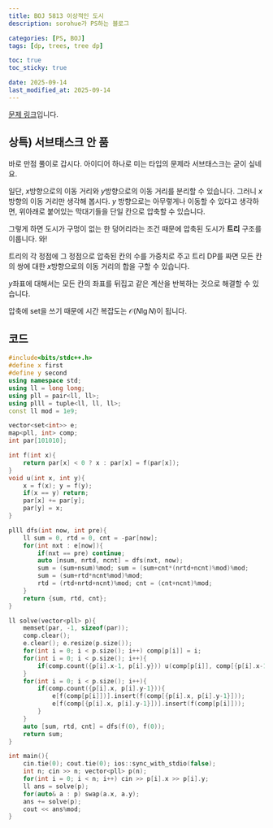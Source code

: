 ```yaml
---
title: BOJ 5813 이상적인 도시
description: sorohue가 PS하는 블로그

categories: [PS, BOJ]
tags: [dp, trees, tree dp]

toc: true
toc_sticky: true

date: 2025-09-14
last_modified_at: 2025-09-14
---
```


[문제 링크](https://boj.kr/5813)입니다.

## 상특) 서브태스크 안 품

바로 만점 풀이로 갑시다. 아이디어 하나로 미는 타입의 문제라 서브태스크는 굳이 싶네요.

일단, $x$방향으로의 이동 거리와 $y$방향으로의 이동 거리를 분리할 수 있습니다. 그러니 $x$방향의 이동 거리만 생각해 봅시다. $y$ 방향으로는 아무렇게나 이동할 수 있다고 생각하면, 위아래로 붙어있는 막대기들을 단일 칸으로 압축할 수 있습니다.

그렇게 하면 도시가 구멍이 없는 한 덩어리라는 조건 때문에 압축된 도시가 **트리** 구조를 이룹니다. 와!

트리의 각 정점에 그 정점으로 압축된 칸의 수를 가중치로 주고 트리 DP를 짜면 모든 칸의 쌍에 대한 $x$방향으로의 이동 거리의 합을 구할 수 있습니다.

$y$좌표에 대해서는 모든 칸의 좌표를 뒤집고 같은 계산을 반복하는 것으로 해결할 수 있습니다.

압축에 set을 쓰기 때문에 시간 복잡도는 $\mathcal O(N \lg N)$이 됩니다.

## 코드

```cpp
#include<bits/stdc++.h>
#define x first
#define y second
using namespace std;
using ll = long long;
using pll = pair<ll, ll>;
using plll = tuple<ll, ll, ll>;
const ll mod = 1e9;

vector<set<int>> e;
map<pll, int> comp;
int par[101010];

int f(int x){
    return par[x] < 0 ? x : par[x] = f(par[x]);
}
void u(int x, int y){
    x = f(x); y = f(y);
    if(x == y) return;
    par[x] += par[y];
    par[y] = x;
}

plll dfs(int now, int pre){
    ll sum = 0, rtd = 0, cnt = -par[now];
    for(int nxt : e[now]){
        if(nxt == pre) continue;
        auto [nsum, nrtd, ncnt] = dfs(nxt, now);
        sum = (sum+nsum)%mod; sum = (sum+cnt*(nrtd+ncnt)%mod)%mod;
        sum = (sum+rtd*ncnt%mod)%mod;
        rtd = (rtd+nrtd+ncnt)%mod; cnt = (cnt+ncnt)%mod;
    }
    return {sum, rtd, cnt};
}

ll solve(vector<pll> p){
    memset(par, -1, sizeof(par));
    comp.clear();
    e.clear(); e.resize(p.size());
    for(int i = 0; i < p.size(); i++) comp[p[i]] = i;
    for(int i = 0; i < p.size(); i++){
        if(comp.count({p[i].x-1, p[i].y})) u(comp[p[i]], comp[{p[i].x-1, p[i].y}]);
    }
    for(int i = 0; i < p.size(); i++){
        if(comp.count({p[i].x, p[i].y-1})){
            e[f(comp[p[i]])].insert(f(comp[{p[i].x, p[i].y-1}]));
            e[f(comp[{p[i].x, p[i].y-1}])].insert(f(comp[p[i]]));
        }
    }
    auto [sum, rtd, cnt] = dfs(f(0), f(0));
    return sum;
}

int main(){
    cin.tie(0); cout.tie(0); ios::sync_with_stdio(false);
    int n; cin >> n; vector<pll> p(n);
    for(int i = 0; i < n; i++) cin >> p[i].x >> p[i].y;
    ll ans = solve(p);
    for(auto& a : p) swap(a.x, a.y);
    ans += solve(p);
    cout << ans%mod;
}
```
